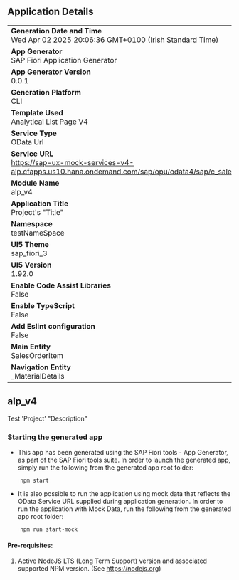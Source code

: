 ## Application Details
|               |
| ------------- |
|**Generation Date and Time**<br>Wed Apr 02 2025 20:06:36 GMT+0100 (Irish Standard Time)|
|**App Generator**<br>SAP Fiori Application Generator|
|**App Generator Version**<br>0.0.1|
|**Generation Platform**<br>CLI|
|**Template Used**<br>Analytical List Page V4|
|**Service Type**<br>OData Url|
|**Service URL**<br>https://sap-ux-mock-services-v4-alp.cfapps.us10.hana.ondemand.com/sap/opu/odata4/sap/c_salesordermanage_srv/srvd/sap/c_salesordermanage_sd_aggregate/0001/|
|**Module Name**<br>alp_v4|
|**Application Title**<br>Project&#39;s &#34;Title&#34;|
|**Namespace**<br>testNameSpace|
|**UI5 Theme**<br>sap_fiori_3|
|**UI5 Version**<br>1.92.0|
|**Enable Code Assist Libraries**<br>False|
|**Enable TypeScript**<br>False|
|**Add Eslint configuration**<br>False|
|**Main Entity**<br>SalesOrderItem|
|**Navigation Entity**<br>_MaterialDetails|

## alp_v4

Test &#39;Project&#39; &#34;Description&#34;

### Starting the generated app

-   This app has been generated using the SAP Fiori tools - App Generator, as part of the SAP Fiori tools suite.  In order to launch the generated app, simply run the following from the generated app root folder:

```
    npm start
```

- It is also possible to run the application using mock data that reflects the OData Service URL supplied during application generation.  In order to run the application with Mock Data, run the following from the generated app root folder:

```
    npm run start-mock
```

#### Pre-requisites:

1. Active NodeJS LTS (Long Term Support) version and associated supported NPM version.  (See https://nodejs.org)


